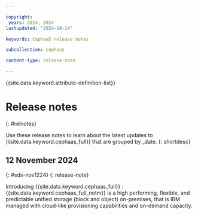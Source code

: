 ```yaml
---

copyright:
 years: 2024, 2024
lastupdated: "2024-10-14"

keywords: CephaaS release notes

subcollection: cephaas

content-type: release-note

---
```





{{site.data.keyword.attribute-definition-list}}



# Release notes
{: #relnotes}



Use these release notes to learn about the latest updates to {{site.data.keyword.cephaas_full}} that are grouped by _date.
{: shortdesc}





## 12 November 2024
{: #sds-nov1224}
{: release-note}

Introducing {{site.data.keyword.cephaas_full}}
:   {{site.data.keyword.cephaas_full_notm}} is a high performing, flexible, and predictable unified storage (block and object) on-premises, that is IBM managed with cloud-like provisioning capabilities and on-demand capacity.
